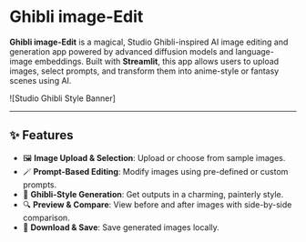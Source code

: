 #  Ghibli image-Edit

**Ghibli image-Edit** is a magical, Studio Ghibli-inspired AI image editing and generation app powered by advanced diffusion models and language-image embeddings. Built with **Streamlit**, this app allows users to upload images, select prompts, and transform them into anime-style or fantasy scenes using AI.

![Studio Ghibli Style Banner]

---

## ✨ Features

- 🖼️ **Image Upload & Selection**: Upload or choose from sample images.
- 🪄 **Prompt-Based Editing**: Modify images using pre-defined or custom prompts.
- 🎨 **Ghibli-Style Generation**: Get outputs in a charming, painterly style.
- 🔍 **Preview & Compare**: View before and after images with side-by-side comparison.
- 💾 **Download & Save**: Save generated images locally.
